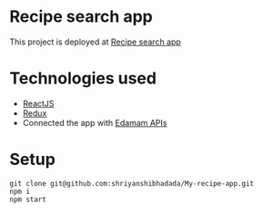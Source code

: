 # Recipe search app
This project is deployed at [Recipe search app](https://614855b5f6781ab6a72c4dbb--recipeappbyme.netlify.app/)

# Technologies used
* [ReactJS](https://reactjs.org/)
* [Redux](https://redux.js.org/)
* Connected the app with [Edamam APIs](https://www.edamam.com/)

# Setup
`git clone git@github.com:shriyanshibhadada/My-recipe-app.git` \
`npm i` \
`npm start`
